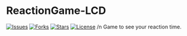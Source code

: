 # ReactionGame-LCD
[![Issues](https://img.shields.io/github/issues/BurAndBY/ReactionGame-LCD?style=flat-square)](https://shields.io) 
[![Forks](https://img.shields.io/github/forks/BurAndBY/ReactionGame-LCD?style=flat-square)](https://shields.io)
[![Stars](https://img.shields.io/github/stars/BurAndBY/ReactionGame-LCD?style=flat-square)](https://shields.io)
[![License](https://img.shields.io/github/license/BurAndBY/ReactionGame-LCD?style=flat-square)](https://shields.io) /n
Game to see your reaction time. 
